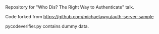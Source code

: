 Repository for "Who Dis? The Right Way to Authenticate" talk.

Code forked from https://github.com/michaelawyu/auth-server-sample

pycodeverifier.py contains dummy data.
